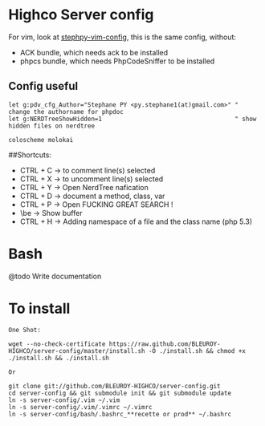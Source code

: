Highco Server config
====================

For vim, look at [stephpy-vim-config](https://github.com/stephpy/vim-config), this is the same config, without:
- ACK bundle, which needs ack to be installed
- phpcs bundle, which needs PhpCodeSniffer to be installed

## Config useful

    let g:pdv_cfg_Author="Stephane PY <py.stephane1(at)gmail.com>" " change the authorname for phpdoc
    let g:NERDTreeShowHidden=1                                     " show hidden files on nerdtree

    coloscheme molokai

##Shortcuts:

- CTRL + C             -> to comment line(s) selected
- CTRL + X             -> to uncomment line(s) selected
- CTRL + Y             -> Open NerdTree nafication
- CTRL + D             -> document a method, class, var
- CTRL + P             -> Open FUCKING GREAT SEARCH !
- \be                  -> Show buffer
- CTRL + H             -> Adding namespace of a file and the class name (php 5.3)

# Bash

@todo Write documentation

# To install

    One Shot:

    wget --no-check-certificate https://raw.github.com/BLEUROY-HIGHCO/server-config/master/install.sh -O ./install.sh && chmod +x ./install.sh && ./install.sh

    Or

    git clone git://github.com/BLEUROY-HIGHCO/server-config.git
    cd server-config && git submodule init && git submodule update
    ln -s server-config/.vim ~/.vim
    ln -s server-config/.vim/.vimrc ~/.vimrc
    ln -s server-config/bash/.bashrc_**recette or prod** ~/.bashrc
